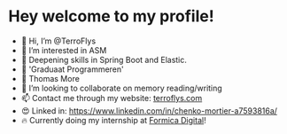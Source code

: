 # Hey welcome to my profile!

- 👋 Hi, I’m @TerroFlys
- 👀 I’m interested in ASM
- 🌱 Deepening skills in Spring Boot and Elastic. 
- 📕 'Graduaat Programmeren'
- 📘 Thomas More
- 💞️ I’m looking to collaborate on memory reading/writing
- 📫 Contact me through my website: [terroflys.com](https://terroflys.com)
- 😍 Linked in: https://www.linkedin.com/in/chenko-mortier-a7593816a/
- 🔥 Currently doing my internship at <a href="https://www.formica.digital/" target="_blank">Formica Digital</a>!

